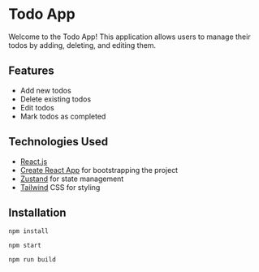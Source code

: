 # Todo App

Welcome to the Todo App! This application allows users to manage their todos by adding, deleting, and editing them.

## Features

- Add new todos
- Delete existing todos
- Edit todos
- Mark todos as completed

## Technologies Used

- [React.js](https://react.dev/)
- [Create React App](https://legacy.reactjs.org/docs/create-a-new-react-app.html) for bootstrapping the project
- [Zustand](https://zustand-demo.pmnd.rs/) for state management
- [Tailwind](https://tailwindcss.com/) CSS for styling

## Installation

```
npm install
```

```
npm start
```

```
npm run build
```
